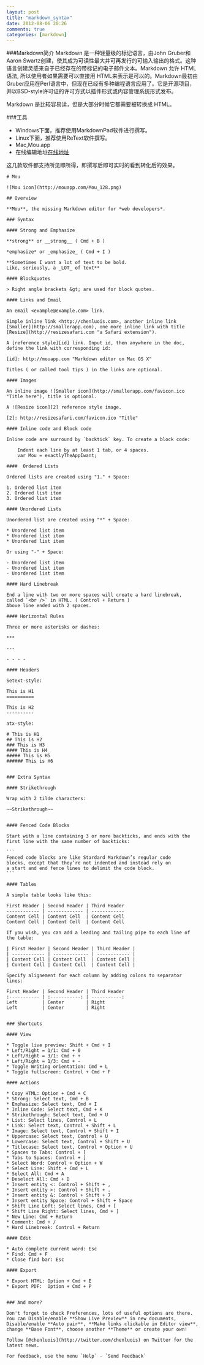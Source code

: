 ```yaml
---
layout: post
title: "markdown_syntax"
date: 2012-08-06 20:26
comments: true
categories: [markdown]
---
```

###Markdown简介
Markdown 是一种轻量级的标记语言，由John Gruber和Aaron Swartz创建，使其成为可读性最大并可再发行的可输入输出的格式。这种语言创建灵感来自于已经存在的带标记的电子邮件文本。Markdown 允许 HTML 语法, 所以使用者如果需要可以直接用 HTML来表示是可以的。Markdown最初由Gruber应用在Perl语言中，但现在已经有多种编程语言应用了。它是开源项目，并以BSD-style许可证的许可方式以插件形式或内容管理系统形式发布。

Markdown 是比较容易读，但是大部分时候它都需要被转换成 HTML。

###工具
* Windows下面，推荐使用MarkdownPad软件进行撰写。
* Linux下面，推荐使用ReText软件撰写。
* Mac,Mou.app
* 在线编辑地址[在线地址](http://daringfireball.net/projects/markdown/dingus)

这几款软件都支持所见即所得，即撰写后即可实时的看到转化后的效果。

    # Mou
    
    ![Mou icon](http://mouapp.com/Mou_128.png)
    
    ## Overview
    
    **Mou**, the missing Markdown editor for *web developers*.
    
    ### Syntax
    
    #### Strong and Emphasize 
    
    **strong** or __strong__ ( Cmd + B )
    
    *emphasize* or _emphasize_ ( Cmd + I )
    
    **Sometimes I want a lot of text to be bold.
    Like, seriously, a _LOT_ of text**
    
    #### Blockquotes
    
    > Right angle brackets &gt; are used for block quotes.
    
    #### Links and Email
    
    An email <example@example.com> link.
    
    Simple inline link <http://chenluois.com>, another inline link [Smaller](http://smallerapp.com), one more inline link with title [Resize](http://resizesafari.com "a Safari extension").
    
    A [reference style][id] link. Input id, then anywhere in the doc, define the link with corresponding id:
    
    [id]: http://mouapp.com "Markdown editor on Mac OS X"
    
    Titles ( or called tool tips ) in the links are optional.
    
    #### Images
    
    An inline image ![Smaller icon](http://smallerapp.com/favicon.ico "Title here"), title is optional.
    
    A ![Resize icon][2] reference style image.
    
    [2]: http://resizesafari.com/favicon.ico "Title"
    
    #### Inline code and Block code
    
    Inline code are surround by `backtick` key. To create a block code:
    
    	Indent each line by at least 1 tab, or 4 spaces.
        var Mou = exactlyTheAppIwant; 
    
    ####  Ordered Lists
    
    Ordered lists are created using "1." + Space:
    
    1. Ordered list item
    2. Ordered list item
    3. Ordered list item
    
    #### Unordered Lists
    
    Unordered list are created using "*" + Space:
    
    * Unordered list item
    * Unordered list item
    * Unordered list item 
    
    Or using "-" + Space:
    
    - Unordered list item
    - Unordered list item
    - Unordered list item
    
    #### Hard Linebreak
    
    End a line with two or more spaces will create a hard linebreak, called `<br />` in HTML. ( Control + Return )  
    Above line ended with 2 spaces.
    
    #### Horizontal Rules
    
    Three or more asterisks or dashes:
    
    ***
    
    ---
    
    - - - -
    
    #### Headers
    
    Setext-style:
    
    This is H1
    ==========
    
    This is H2
    ----------
    
    atx-style:
    
    # This is H1
    ## This is H2
    ### This is H3
    #### This is H4
    ##### This is H5
    ###### This is H6
    
    
    ### Extra Syntax
    
    #### Strikethrough
    
    Wrap with 2 tilde characters:
    
    ~~Strikethrough~~
    
    
    #### Fenced Code Blocks
    
    Start with a line containing 3 or more backticks, and ends with the first line with the same number of backticks:
    
    ```
    Fenced code blocks are like Stardard Markdown’s regular code
    blocks, except that they’re not indented and instead rely on
    a start and end fence lines to delimit the code block.
    ```
    
    #### Tables
    
    A simple table looks like this:
    
    First Header | Second Header | Third Header
    ------------ | ------------- | ------------
    Content Cell | Content Cell  | Content Cell
    Content Cell | Content Cell  | Content Cell
    
    If you wish, you can add a leading and tailing pipe to each line of the table:
    
    | First Header | Second Header | Third Header |
    | ------------ | ------------- | ------------ |
    | Content Cell | Content Cell  | Content Cell |
    | Content Cell | Content Cell  | Content Cell |
    
    Specify alignement for each column by adding colons to separator lines:
    
    First Header | Second Header | Third Header
    :----------- | :-----------: | -----------:
    Left         | Center        | Right
    Left         | Center        | Right
    
    
    ### Shortcuts
    
    #### View
    
    * Toggle live preview: Shift + Cmd + I
    * Left/Right = 1/1: Cmd + 0
    * Left/Right = 3/1: Cmd + +
    * Left/Right = 1/3: Cmd + -
    * Toggle Writing orientation: Cmd + L
    * Toggle fullscreen: Control + Cmd + F
    
    #### Actions
    
    * Copy HTML: Option + Cmd + C
    * Strong: Select text, Cmd + B
    * Emphasize: Select text, Cmd + I
    * Inline Code: Select text, Cmd + K
    * Strikethrough: Select text, Cmd + U
    * List: Select lines, Control + L
    * Link: Select text, Control + Shift + L
    * Image: Select text, Control + Shift + I
    * Uppercase: Select text, Control + U
    * Lowercase: Select text, Control + Shift + U
    * Titlecase: Select text, Control + Option + U
    * Spaces to Tabs: Control + [
    * Tabs to Spaces: Control + ]
    * Select Word: Control + Option + W
    * Select Line: Shift + Cmd + L
    * Select All: Cmd + A
    * Deselect All: Cmd + D
    * Insert entity <: Control + Shift + ,
    * Insert entity >: Control + Shift + .
    * Insert entity &: Control + Shift + 7
    * Insert entity Space: Control + Shift + Space
    * Shift Line Left: Select lines, Cmd + [
    * Shift Line Right: Select lines, Cmd + ]
    * New Line: Cmd + Return
    * Comment: Cmd + /
    * Hard Linebreak: Control + Return
    
    #### Edit
    
    * Auto complete current word: Esc
    * Find: Cmd + F
    * Close find bar: Esc
    
    #### Export
    
    * Export HTML: Option + Cmd + E
    * Export PDF:  Option + Cmd + P
    
    
    ### And more?
    
    Don't forget to check Preferences, lots of useful options are there. You can Disable/enable **Show Live Preview** in new documents, Disable/enable **Auto pair**, **Make links clickable in Editor view**, change **Base Font**, choose another **Theme** or create your own!
    
    Follow [@chenluois](http://twitter.com/chenluois) on Twitter for the latest news.
    
    For feedback, use the menu `Help` - `Send Feedback`
